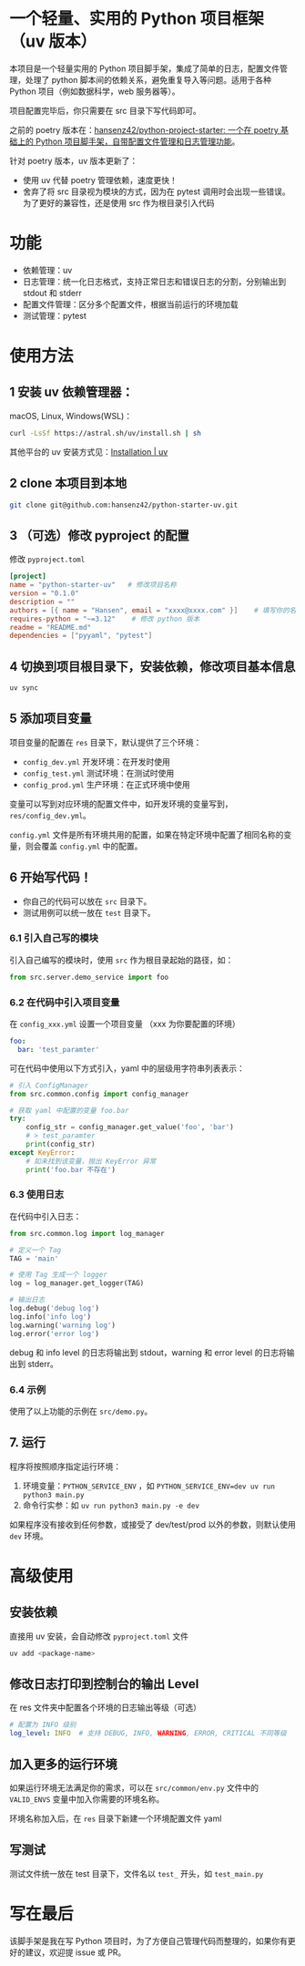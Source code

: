 # 一个轻量、实用的 Python 项目框架（uv 版本）

本项目是一个轻量实用的 Python 项目脚手架，集成了简单的日志，配置文件管理，处理了 python 脚本间的依赖关系，避免重复导入等问题。适用于各种 Python 项目（例如数据科学，web 服务器等）。

项目配置完毕后，你只需要在 src 目录下写代码即可。

之前的 poetry 版本在：[hansenz42/python-project-starter: 一个在 poetry 基础上的 Python 项目脚手架，自带配置文件管理和日志管理功能](https://github.com/hansenz42/python-project-starter)。

针对 poetry 版本，uv 版本更新了：
- 使用 uv 代替 poetry 管理依赖，速度更快！
- 舍弃了将 src 目录视为模块的方式，因为在 pytest 调用时会出现一些错误。为了更好的兼容性，还是使用 src 作为根目录引入代码

# 功能

- 依赖管理：uv
- 日志管理：统一化日志格式，支持正常日志和错误日志的分割，分别输出到 stdout 和 stderr
- 配置文件管理：区分多个配置文件，根据当前运行的环境加载
- 测试管理：pytest

# 使用方法

## 1 安装 uv 依赖管理器：

macOS, Linux, Windows(WSL)：
```bash
curl -LsSf https://astral.sh/uv/install.sh | sh
```

其他平台的 uv 安装方式见：[Installation | uv](https://docs.astral.sh/uv/getting-started/installation/#__tabbed_1_1)

## 2 clone 本项目到本地
```bash
git clone git@github.com:hansenz42/python-starter-uv.git
```

## 3 （可选）修改 pyproject 的配置

修改 `pyproject.toml`
```toml
[project]
name = "python-starter-uv"   # 修改项目名称
version = "0.1.0"
description = ""
authors = [{ name = "Hansen", email = "xxxx@xxxx.com" }]    # 填写你的名字和邮箱
requires-python = "~=3.12"    # 修改 python 版本 
readme = "README.md"
dependencies = ["pyyaml", "pytest"] 
```


## 4 切换到项目根目录下，安装依赖，修改项目基本信息
```bash
uv sync
```

## 5 添加项目变量

项目变量的配置在 `res` 目录下，默认提供了三个环境：
- `config_dev.yml` 开发环境：在开发时使用
- `config_test.yml` 测试环境：在测试时使用
- `config_prod.yml` 生产环境：在正式环境中使用

变量可以写到对应环境的配置文件中，如开发环境的变量写到， `res/config_dev.yml`。

`config.yml` 文件是所有环境共用的配置，如果在特定环境中配置了相同名称的变量，则会覆盖 `config.yml` 中的配置。

## 6 开始写代码！

- 你自己的代码可以放在 `src` 目录下。
- 测试用例可以统一放在 `test` 目录下。

### 6.1 引入自己写的模块

引入自己编写的模块时，使用 `src` 作为根目录起始的路径，如：
```python
from src.server.demo_service import foo
```

### 6.2 在代码中引入项目变量

在 `config_xxx.yml` 设置一个项目变量 （xxx 为你要配置的环境）

```yaml
foo: 
  bar: 'test_paramter'
```

可在代码中使用以下方式引入，yaml 中的层级用字符串列表表示：

```python
# 引入 ConfigManager
from src.common.config import config_manager

# 获取 yaml 中配置的变量 foo.bar
try:
    config_str = config_manager.get_value('foo', 'bar')
    # > test_paramter
    print(config_str)
except KeyError:
    # 如未找到该变量，抛出 KeyError 异常
    print('foo.bar 不存在')
```

### 6.3 使用日志

在代码中引入日志：

```python
from src.common.log import log_manager

# 定义一个 Tag
TAG = 'main'

# 使用 Tag 生成一个 logger
log = log_manager.get_logger(TAG)

# 输出日志
log.debug('debug log')
log.info('info log')
log.warning('warning log')
log.error('error log')
```

debug 和 info level 的日志将输出到 stdout，warning 和 error level 的日志将输出到 stderr。

### 6.4 示例

使用了以上功能的示例在 `src/demo.py`。

## 7. 运行

程序将按照顺序指定运行环境： 
1. 环境变量：`PYTHON_SERVICE_ENV` ，如 `PYTHON_SERVICE_ENV=dev uv run python3 main.py`
2. 命令行实参：如 `uv run python3 main.py -e dev`

如果程序没有接收到任何参数，或接受了 dev/test/prod 以外的参数，则默认使用 `dev` 环境。

# 高级使用

## 安装依赖
直接用 uv 安装，会自动修改 `pyproject.toml` 文件

```bash
uv add <package-name>
```

## 修改日志打印到控制台的输出 Level
在 res 文件夹中配置各个环境的日志输出等级（可选）
```yaml
# 配置为 INFO 级别
log_level: INFO  # 支持 DEBUG, INFO, WARNING, ERROR, CRITICAL 不同等级
```

## 加入更多的运行环境

如果运行环境无法满足你的需求，可以在 `src/common/env.py` 文件中的 `VALID_ENVS` 变量中加入你需要的环境名称。

环境名称加入后，在 `res` 目录下新建一个环境配置文件 yaml

## 写测试

测试文件统一放在 test 目录下，文件名以 `test_` 开头，如 `test_main.py`

# 写在最后

该脚手架是我在写 Python 项目时，为了方便自己管理代码而整理的，如果你有更好的建议，欢迎提 issue 或 PR。
